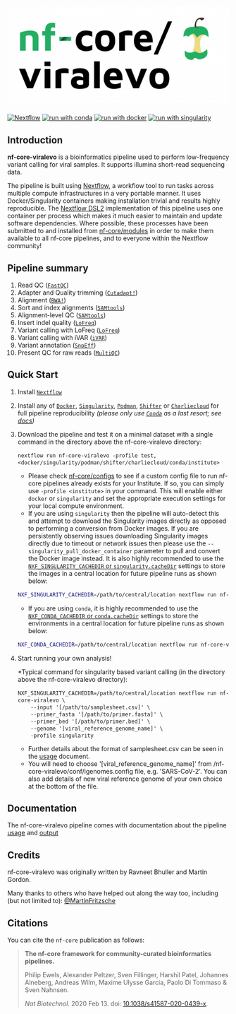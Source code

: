# ![nf-core-viralevo](docs/images/nf-core-viralevo_logo.png)

[![Nextflow](https://img.shields.io/badge/nextflow%20DSL2-%E2%89%A521.04.0-23aa62.svg?labelColor=000000)](https://www.nextflow.io/)
[![run with conda](http://img.shields.io/badge/run%20with-conda-3EB049?labelColor=000000&logo=anaconda)](https://docs.conda.io/en/latest/)
[![run with docker](https://img.shields.io/badge/run%20with-docker-0db7ed?labelColor=000000&logo=docker)](https://www.docker.com/)
[![run with singularity](https://img.shields.io/badge/run%20with-singularity-1d355c.svg?labelColor=000000)](https://sylabs.io/docs/)

## Introduction

**nf-core-viralevo** is a bioinformatics pipeline used to perform low-frequency variant calling for viral samples. It supports illumina short-read sequencing data.

The pipeline is built using [Nextflow](https://www.nextflow.io), a workflow tool to run tasks across multiple compute infrastructures in a very portable manner. It uses Docker/Singularity containers making installation trivial and results highly reproducible. The [Nextflow DSL2](https://www.nextflow.io/docs/latest/dsl2.html) implementation of this pipeline uses one container per process which makes it much easier to maintain and update software dependencies. Where possible, these processes have been submitted to and installed from [nf-core/modules](https://github.com/nf-core/modules) in order to make them available to all nf-core pipelines, and to everyone within the Nextflow community!

## Pipeline summary

1. Read QC ([`FastQC`](https://www.bioinformatics.babraham.ac.uk/projects/fastqc/))
2. Adapter and Quality trimming ([`Cutadapt!`](https://cutadapt.readthedocs.io/en/stable/index.html))
3. Alignment ([`BWA!`](https://github.com/lh3/bwa))
4. Sort and index alignments ([`SAMtools`](https://sourceforge.net/projects/samtools/files/samtools/))
5. Alignment-level QC ([`SAMtools`](https://sourceforge.net/projects/samtools/files/samtools/))
6. Insert indel quality ([`LoFreq`](https://csb5.github.io/lofreq/commands)) 
7. Variant calling with LoFreq ([`LoFreq`](https://csb5.github.io/lofreq/))
8. Variant calling with iVAR ([`iVAR`](https://andersen-lab.github.io/ivar/html/manualpage.html))
9. Variant annotation ([`SnpEff`](http://pcingola.github.io/SnpEff/))
10. Present QC for raw reads ([`MultiQC`](http://multiqc.info/))

## Quick Start

1. Install [`Nextflow`](https://nf-co.re/usage/installation)

2. Install any of [`Docker`](https://docs.docker.com/engine/installation/), [`Singularity`](https://www.sylabs.io/guides/3.0/user-guide/), [`Podman`](https://podman.io/), [`Shifter`](https://nersc.gitlab.io/development/shifter/how-to-use/) or [`Charliecloud`](https://hpc.github.io/charliecloud/) for full pipeline reproducibility _(please only use [`Conda`](https://conda.io/miniconda.html) as a last resort; see [docs](https://nf-co.re/usage/configuration#basic-configuration-profiles))_

3. Download the pipeline and test it on a minimal dataset with a single command in the directory above the nf-core-viralevo directory:

    ```console
    nextflow run nf-core-viralevo -profile test,<docker/singularity/podman/shifter/charliecloud/conda/institute>
    ```

    * Please check [nf-core/configs](https://github.com/nf-core/configs#documentation) to see if a custom config file to run nf-core pipelines already exists for your Institute. If so, you can simply use `-profile <institute>` in your command. This will enable either `docker` or `singularity` and set the appropriate execution settings for your local compute environment.
    * If you are using `singularity` then the pipeline will auto-detect this and attempt to download the Singularity images directly as opposed to performing a conversion from Docker images. If you are persistently observing issues downloading Singularity images directly due to timeout or network issues then please use the `--singularity_pull_docker_container` parameter to pull and convert the Docker image instead. It is also highly recommended to use the [`NXF_SINGULARITY_CACHEDIR` or `singularity.cacheDir`](https://www.nextflow.io/docs/latest/singularity.html?#singularity-docker-hub) settings to store the images in a central location for future pipeline runs as shown below:

    ```bash
    NXF_SINGULARITY_CACHEDIR=/path/to/central/location nextflow run nf-core-viralevo -profile test,singularity
    ```

    * If you are using `conda`, it is highly recommended to use the [`NXF_CONDA_CACHEDIR` or `conda.cacheDir`](https://www.nextflow.io/docs/latest/conda.html) settings to store the environments in a central location for future pipeline runs as shown below:

    ```bash
    NXF_CONDA_CACHEDIR=/path/to/central/location nextflow run nf-core-viralevo -profile test,conda
    ```

4. Start running your own analysis!
    
    *Typical command for singularity based variant calling (in the directory above the nf-core-viralevo directory):
    ```console
    NXF_SINGULARITY_CACHEDIR=/path/to/central/location nextflow run nf-core-viralevo \
        --input '[/path/to/samplesheet.csv]' \
        --primer_fasta '[/path/to/primer.fasta]' \
        --primer_bed '[/path/to/primer.bed]' \
        --genome '[viral_reference_genome_name]' \
        -profile singularity
    ```
    * Further details about the format of samplesheet.csv can be seen in the [usage](https://github.com/nibscbioinformatics/nf-core-viralevo/blob/master/docs/usage.md) document.
    * You will need to choose '[viral_reference_genome_name]' from /nf-core-viralevo/conf/igenomes.config file, e.g. 'SARS-CoV-2'. You can also add details of new viral reference genome of your own choice at the bottom of the file.

## Documentation

The nf-core-viralevo pipeline comes with documentation about the pipeline [usage](https://github.com/nibscbioinformatics/nf-core-viralevo/blob/master/docs/usage.md) and [output](https://github.com/nibscbioinformatics/nf-core-viralevo/blob/master/docs/output.md)

## Credits

nf-core-viralevo was originally written by Ravneet Bhuller and Martin Gordon.

Many thanks to others who have helped out along the way too, including (but not limited to):
[@MartinFritzsche](https://github.com/MartinFritzsche)

## Citations

You can cite the `nf-core` publication as follows:

> **The nf-core framework for community-curated bioinformatics pipelines.**
>
> Philip Ewels, Alexander Peltzer, Sven Fillinger, Harshil Patel, Johannes Alneberg, Andreas Wilm, Maxime Ulysse Garcia, Paolo Di Tommaso & Sven Nahnsen.
>
> _Nat Biotechnol._ 2020 Feb 13. doi: [10.1038/s41587-020-0439-x](https://dx.doi.org/10.1038/s41587-020-0439-x).
